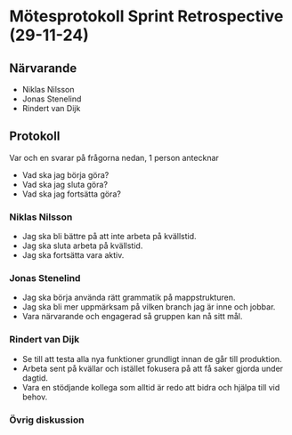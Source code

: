 # Mötesprotokoll Sprint Retrospective (29-11-24)

## Närvarande
* Niklas Nilsson
* Jonas Stenelind
* Rindert van Dijk

## Protokoll
Var och en svarar på frågorna nedan, 1 person antecknar
* Vad ska jag börja göra?
* Vad ska jag sluta göra?
* Vad ska jag fortsätta göra?

### Niklas Nilsson
* Jag ska bli bättre på att inte arbeta på kvällstid.
* Jag ska sluta arbeta på kvällstid.
* Jag ska fortsätta vara aktiv.  

### Jonas Stenelind
* Jag ska börja använda rätt grammatik på mappstrukturen.
* Jag ska bli mer uppmärksam på vilken branch jag är inne och jobbar.
* Vara närvarande och engagerad så gruppen kan nå sitt mål.

### Rindert van Dijk
* Se till att testa alla nya funktioner grundligt innan de går till produktion.
* Arbeta sent på kvällar och istället fokusera på att få saker gjorda under dagtid.
* Vara en stödjande kollega som alltid är redo att bidra och hjälpa till vid behov.

### Övrig diskussion